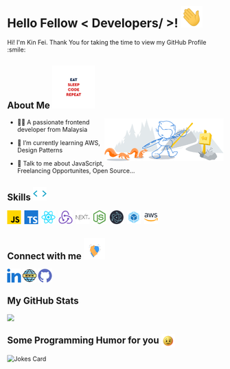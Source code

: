 <h1> Hello Fellow < Developers/ >! <img src = "https://raw.githubusercontent.com/kinfei/icons/main/gifs/wave.gif" width = 50px height='50px'> </h1>

<div size='20px'> Hi! I'm Kin Fei. Thank You for taking the time to view my GitHub Profile :smile: 
</div>

<h2> About Me <img src = "https://raw.githubusercontent.com/kinfei/icons/main/gifs/eatSleepCodeRepeat.gif" width ='100px' height='100px'/></h2>

<img width="55%" align="right" alt="Github" src="https://raw.githubusercontent.com/kinfei/icons/main/gifs/git-header.svg" />


- 👨‍💻 A passionate frontend developer from Malaysia

- 🌱 I’m currently learning AWS, Design Patterns 

- 💬 Talk to me about JavaScript, Freelancing Opportunites, Open Source... 

<h2> Skills <img src = "https://raw.githubusercontent.com/kinfei/icons/main/gifs/code.gif" width='32px' height='32px'/></h2>
<a href="https://github.com/kinfei?tab=repositories&q=&type=&language=javascript&sort="><img width ='32px' height='32px' src ='https://raw.githubusercontent.com/kinfei/icons/main/icons/javascript.svg'/></a>&nbsp;
<a href="https://github.com/kinfei?tab=repositories&q=&type=&language=typescript&sort="><img width ='32px' height='32px' src ='https://raw.githubusercontent.com/kinfei/icons/main/icons/typescript.svg'/></a>&nbsp;
<a href="https://github.com/kinfei?tab=repositories&q=&type=&language=reactjs&sort="><img width ='32px' height='32px' src ='https://raw.githubusercontent.com/kinfei/icons/main/icons/reactjs.svg' /></a>&nbsp;
<a href="https://github.com/kinfei?tab=repositories&q=&type=&language=redux&sort="><img width ='32px' height='32px' src ='https://raw.githubusercontent.com/kinfei/icons/main/icons/redux.svg' /></a>&nbsp;
<a href="https://github.com/kinfei?tab=repositories&q=&type=&language=nextjs&sort="><img width ='32px' height='32px' src ='https://raw.githubusercontent.com/kinfei/icons/main/icons/nextjs.svg' /></a>&nbsp;
<a href="https://github.com/kinfei?tab=repositories&q=&type=&language=nodejs&sort="><img width ='32px' height='32px' src ='https://raw.githubusercontent.com/kinfei/icons/main/icons/nodejs.svg' /></a>&nbsp;
<a href="https://github.com/kinfei?tab=repositories&q=&type=&language=electron&sort="><img width ='32px' height='32px' src ='https://raw.githubusercontent.com/kinfei/icons/main/icons/electron.svg' /></a>&nbsp;
<a href="https://github.com/kinfei?tab=repositories&q=&type=&language=webpack&sort="><img width ='32px' height='32px' src ='https://raw.githubusercontent.com/kinfei/icons/main/icons/webpack.svg' /></a>&nbsp;
<a href="https://github.com/kinfei?tab=repositories&q=&type=&language=aws&sort="><img width ='32px' height='32px' src ='https://raw.githubusercontent.com/kinfei/icons/main/icons/aws.svg' /></a>


<h2> Connect with me <img src='https://raw.githubusercontent.com/kinfei/icons/main/gifs/handShake.gif' width="50px" height="50px"/></h2>
<a href = 'https://www.linkedin.com/in/kin-fei-lee-4b359163/'> <img width = '32px' align= 'center' src="https://raw.githubusercontent.com/kinfei/icons/main/icons/linked-in-alt.svg"/></a> 
<a href = 'https://portfolio-blog-phi-one.vercel.app'> <img width = '32px' align= 'center' src="https://raw.githubusercontent.com/kinfei/icons/main/icons/portfolio.png"/></a> 
<a href = 'https://github.com/kinfei'> <img width = '32px' align= 'center' src="https://raw.githubusercontent.com/kinfei/icons/main/icons/github.svg"/></a> 


<h2> My GitHub Stats</h2>
<a href="https://github.com/kinfei/kinfei">
  <img align="center" src="https://github-readme-stats.vercel.app/api/top-langs/?username=kinfei&layout=compact&line_height=27&count_private=true&title_color=ffffff&text_color=c9cacc&icon_color=2bbc8a&bg_color=0d1117" />
</a>

<h2> Some Programming Humor for you <img align ='center' src='https://raw.githubusercontent.com/kinfei/icons/main/gifs/winkFace.gif' width = '32px' height= '32px'></h2>

![Jokes Card](https://readme-jokes.vercel.app/api?theme=default)
